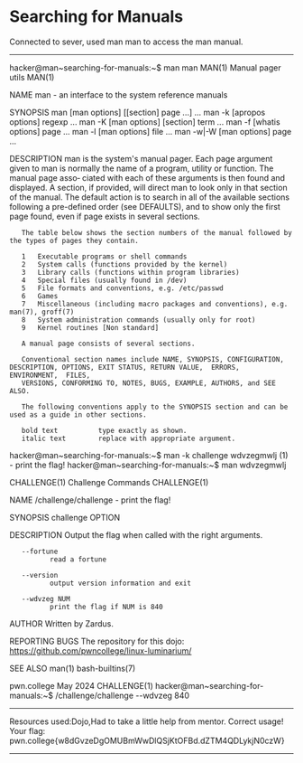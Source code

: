 # Searching for Manuals
Connected to sever, used man man to access the man manual. 
***
hacker@man~searching-for-manuals:~$ man man
MAN(1)                                                             Manual pager utils                                                             MAN(1)

NAME
       man - an interface to the system reference manuals

SYNOPSIS
       man [man options] [[section] page ...] ...
       man -k [apropos options] regexp ...
       man -K [man options] [section] term ...
       man -f [whatis options] page ...
       man -l [man options] file ...
       man -w|-W [man options] page ...

DESCRIPTION
       man is the system's manual pager.  Each page argument given to man is normally the name of a program, utility or function.  The manual page asso‐
       ciated with each of these arguments is then found and displayed.  A section, if provided, will direct man to look only in  that  section  of  the
       manual.   The  default  action  is  to search in all of the available sections following a pre-defined order (see DEFAULTS), and to show only the
       first page found, even if page exists in several sections.

       The table below shows the section numbers of the manual followed by the types of pages they contain.

       1   Executable programs or shell commands
       2   System calls (functions provided by the kernel)
       3   Library calls (functions within program libraries)
       4   Special files (usually found in /dev)
       5   File formats and conventions, e.g. /etc/passwd
       6   Games
       7   Miscellaneous (including macro packages and conventions), e.g. man(7), groff(7)
       8   System administration commands (usually only for root)
       9   Kernel routines [Non standard]

       A manual page consists of several sections.

       Conventional section names include NAME, SYNOPSIS, CONFIGURATION, DESCRIPTION, OPTIONS, EXIT STATUS, RETURN VALUE,  ERRORS,  ENVIRONMENT,  FILES,
       VERSIONS, CONFORMING TO, NOTES, BUGS, EXAMPLE, AUTHORS, and SEE ALSO.

       The following conventions apply to the SYNOPSIS section and can be used as a guide in other sections.

       bold text          type exactly as shown.
       italic text        replace with appropriate argument.
hacker@man~searching-for-manuals:~$ man -k challenge
wdvzegmwlj (1)       - print the flag!
hacker@man~searching-for-manuals:~$ man wdvzegmwlj

CHALLENGE(1)                                                       Challenge Commands                                                       CHALLENGE(1)

NAME
       /challenge/challenge - print the flag!

SYNOPSIS
       challenge OPTION

DESCRIPTION
       Output the flag when called with the right arguments.

       --fortune
              read a fortune

       --version
              output version information and exit

       --wdvzeg NUM
              print the flag if NUM is 840

AUTHOR
       Written by Zardus.

REPORTING BUGS
       The repository for this dojo: <https://github.com/pwncollege/linux-luminarium/>

SEE ALSO
       man(1) bash-builtins(7)

pwn.college                                                             May 2024                                                            CHALLENGE(1)
hacker@man~searching-for-manuals:~$ /challenge/challenge --wdvzeg 840
***
Resources used:Dojo,Had to take a little help from mentor.
Correct usage! Your flag: pwn.college{w8dGvzeDgOMUBmWwDlQSjKtOFBd.dZTM4QDLykjN0czW}
***
